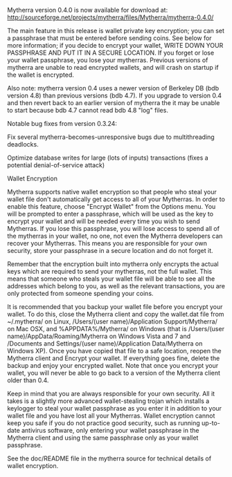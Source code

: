 Mytherra version 0.4.0 is now available for download at:
http://sourceforge.net/projects/mytherra/files/Mytherra/mytherra-0.4.0/

The main feature in this release is wallet private key encryption;
you can set a passphrase that must be entered before sending coins.
See below for more information; if you decide to encrypt your wallet,
WRITE DOWN YOUR PASSPHRASE AND PUT IT IN A SECURE LOCATION. If you
forget or lose your wallet passphrase, you lose your mytherras.
Previous versions of mytherra are unable to read encrypted wallets,
and will crash on startup if the wallet is encrypted.

Also note: mytherra version 0.4 uses a newer version of Berkeley DB
(bdb version 4.8) than previous versions (bdb 4.7). If you upgrade
to version 0.4 and then revert back to an earlier version of mytherra
the it may be unable to start because bdb 4.7 cannot read bdb 4.8
"log" files.


Notable bug fixes from version 0.3.24:

Fix several mytherra-becomes-unresponsive bugs due to multithreading
deadlocks.

Optimize database writes for large (lots of inputs) transactions
(fixes a potential denial-of-service attack)


Wallet Encryption

Mytherra supports native wallet encryption so that people who steal your
wallet file don't automatically get access to all of your Mytherras.
In order to enable this feature, choose "Encrypt Wallet" from the
Options menu.  You will be prompted to enter a passphrase, which
will be used as the key to encrypt your wallet and will be needed
every time you wish to send Mytherras.  If you lose this passphrase,
you will lose access to spend all of the mytherras in your wallet,
no one, not even the Mytherra developers can recover your Mytherras.
This means you are responsible for your own security, store your
passphrase in a secure location and do not forget it.

Remember that the encryption built into mytherra only encrypts the
actual keys which are required to send your mytherras, not the full
wallet.  This means that someone who steals your wallet file will
be able to see all the addresses which belong to you, as well as the
relevant transactions, you are only protected from someone spending
your coins.

It is recommended that you backup your wallet file before you
encrypt your wallet.  To do this, close the Mytherra client and
copy the wallet.dat file from ~/.mytherra/ on Linux, /Users/(user
name)/Application Support/Mytherra/ on Mac OSX, and %APPDATA%/Mytherra/
on Windows (that is /Users/(user name)/AppData/Roaming/Mytherra on
Windows Vista and 7 and /Documents and Settings/(user name)/Application
Data/Mytherra on Windows XP).  Once you have copied that file to a
safe location, reopen the Mytherra client and Encrypt your wallet.
If everything goes fine, delete the backup and enjoy your encrypted
wallet.  Note that once you encrypt your wallet, you will never be
able to go back to a version of the Mytherra client older than 0.4.

Keep in mind that you are always responsible for your own security.
All it takes is a slightly more advanced wallet-stealing trojan which
installs a keylogger to steal your wallet passphrase as you enter it
in addition to your wallet file and you have lost all your Mytherras.
Wallet encryption cannot keep you safe if you do not practice
good security, such as running up-to-date antivirus software, only
entering your wallet passphrase in the Mytherra client and using the
same passphrase only as your wallet passphrase.

See the doc/README file in the mytherra source for technical details
of wallet encryption.
